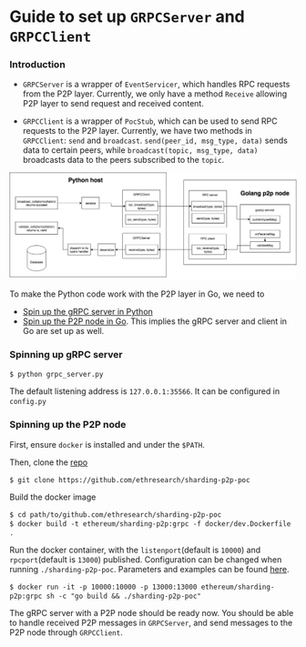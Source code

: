 Guide to set up `GRPCServer` and `GRPCClient`
==================================

### Introduction
- `GRPCServer` is a wrapper of `EventServicer`, which handles RPC requests from the P2P layer. Currently, we only have a method `Receive` allowing P2P layer to send request and received content.

- `GRPCClient` is a wrapper of `PocStub`, which can be used to send RPC requests to the P2P layer. Currently, we have two methods in `GRPCClient`: `send` and `broadcast`. `send(peer_id, msg_type, data)` sends data to certain peers, while `broadcast(topic, msg_type, data)` broadcasts data to the peers subscribed to the `topic`.

![python_go_structure](images/python_go_structure.png)

To make the Python code work with the P2P layer in Go, we need to
- [Spin up the gRPC server in Python](#spinning-up-grpc-server)
- [Spin up the P2P node in Go](#spinning-up-the-p2p-node). This implies the gRPC server and client in Go are set up as well.

### Spinning up gRPC server
```
$ python grpc_server.py
```

The default listening address is `127.0.0.1:35566`. It can be configured in `config.py`


### Spinning up the P2P node

First, ensure `docker` is installed and under the `$PATH`.

Then, clone the [repo](https://github.com/ethresearch/sharding-p2p-poc)
```
$ git clone https://github.com/ethresearch/sharding-p2p-poc
```

Build the docker image
```
$ cd path/to/github.com/ethresearch/sharding-p2p-poc
$ docker build -t ethereum/sharding-p2p:grpc -f docker/dev.Dockerfile .
```

Run the docker container, with the `listenport`(default is `10000`) and `rpcport`(default is `13000`) published. Configuration can be changed when running `./sharding-p2p-poc`. Parameters and examples can be found [here](https://github.com/ethresearch/sharding-p2p-poc#example).
```
$ docker run -it -p 10000:10000 -p 13000:13000 ethereum/sharding-p2p:grpc sh -c "go build && ./sharding-p2p-poc"
```

The gRPC server with a P2P node should be ready now. You should be able to handle received P2P messages in `GRPCServer`, and send messages to the P2P node through `GRPCClient`.
